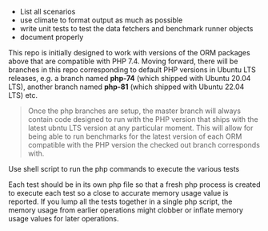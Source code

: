 * List all scenarios
* use climate to format output as much as possible
* write unit tests to test the data fetchers and benchmark runner objects
* document properly


This repo is initially designed to work with versions of the ORM packages
above that are compatible with PHP 7.4. Moving forward, there will be branches 
in this repo corresponding to default PHP versions in Ubuntu LTS releases, e.g. 
a branch named **php-74** (which shipped with Ubuntu 20.04 LTS), another branch
named **php-81** (which shipped with Ubuntu 22.04 LTS) etc. 

> Once the php branches are setup, the master branch will always contain code 
designed to run with the PHP version that ships with the latest ubntu LTS version 
at any particular moment. This will allow for being able to run benchmarks for the 
latest version of each ORM compatible with the PHP version the checked out branch 
corresponds with.

Use shell script to run the php commands to execute the various tests

Each test should be in its own php file so that a fresh php process is created to 
execute each test so a close to accurate memory usage value is reported. 
If you lump all the tests together in a single php script, the memory usage 
from earlier operations might clobber or inflate memory usage values for later operations.
